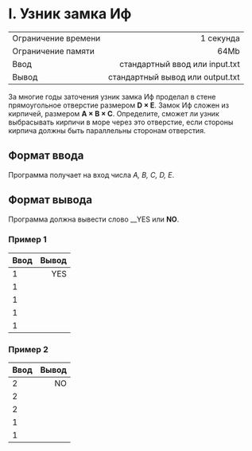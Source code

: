 # I. Узник замка Иф
|||
|:---|---:|
|Ограничение времени	|1 секунда|
|Ограничение памяти	|64Mb|
|Ввод	|стандартный ввод или input.txt|
|Вывод	|стандартный вывод или output.txt|

За многие годы заточения узник замка Иф проделал в стене прямоугольное отверстие размером __D × E__. Замок Иф сложен из кирпичей, размером __A × B × C__. 
Определите, сможет ли узник выбрасывать кирпичи в море через это отверстие, если стороны кирпича должны быть параллельны сторонам отверстия.

## Формат ввода
Программа получает на вход числа _A, B, C, D, E_.

## Формат вывода
Программа должна вывести слово __YES или __NO__.

### Пример 1
Ввод	|Вывод
:---|---:
1|YES
1|
1|
1|
1|

### Пример 2
Ввод	|Вывод
:---|---:
2|NO
2|
2|
1|
1|

